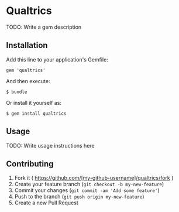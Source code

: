 # Qualtrics

TODO: Write a gem description

## Installation

Add this line to your application's Gemfile:

    gem 'qualtrics'

And then execute:

    $ bundle

Or install it yourself as:

    $ gem install qualtrics

## Usage

TODO: Write usage instructions here

## Contributing

1. Fork it ( https://github.com/[my-github-username]/qualtrics/fork )
2. Create your feature branch (`git checkout -b my-new-feature`)
3. Commit your changes (`git commit -am 'Add some feature'`)
4. Push to the branch (`git push origin my-new-feature`)
5. Create a new Pull Request
